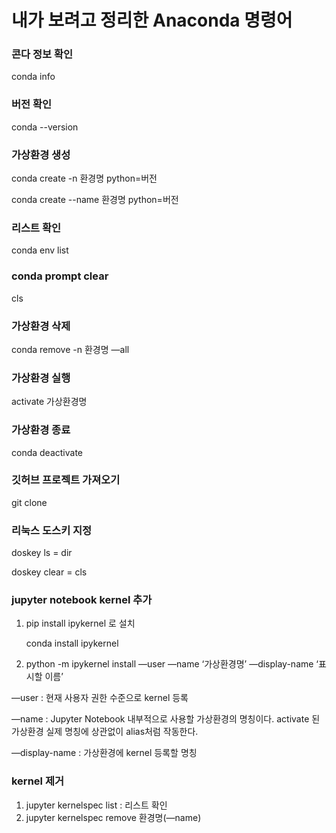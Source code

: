 # 내가 보려고 정리한 Anaconda 명령어

### 콘다 정보 확인

conda info

### 버전 확인

conda --version

### 가상환경 생성

conda create -n 환경명 python=버전

conda create --name 환경명 python=버전

### 리스트 확인

conda env list

### conda prompt clear

cls

### 가상환경 삭제

conda remove -n 환경명 —all

### 가상환경 실행

activate 가상환경명

### 가상환경 종료

conda deactivate

### 깃허브 프로젝트 가져오기

git clone <url>

### 리눅스 도스키 지정

doskey ls = dir

doskey clear = cls

### jupyter notebook kernel 추가

1. pip install ipykernel  로 설치
    
    conda install ipykernel
    
2. python -m ipykernel install —user —name ‘가상환경명’ —display-name ‘표시할 이름’

—user : 현재 사용자 권한 수준으로 kernel 등록

—name : Jupyter Notebook 내부적으로 사용할 가상환경의 명칭이다. activate 된 가상환경 실제 명칭에 상관없이 alias처럼 작동한다.

—display-name : 가상환경에 kernel 등록할 명칭

### kernel 제거

1. jupyter kernelspec list   :  리스트 확인
2. jupyter kernelspec remove 환경명(—name)
